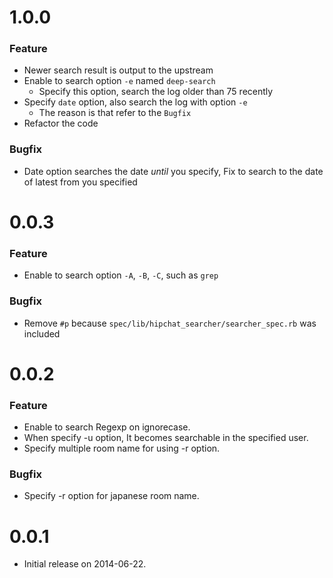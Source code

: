 # 1.0.0
### Feature
* Newer search result is output to the upstream
* Enable to search option `-e` named `deep-search`
   * Specify this option, search the log older than 75 recently
* Specify `date` option, also search the log with option `-e`
   * The reason is that refer to the `Bugfix`
* Refactor the code

### Bugfix
* Date option searches the date *until* you specify, Fix to search to the date of latest from you specified

# 0.0.3
### Feature
* Enable to search option `-A`, `-B`, `-C`, such as `grep`

### Bugfix
* Remove `#p` because `spec/lib/hipchat_searcher/searcher_spec.rb` was included

# 0.0.2
### Feature
* Enable to search Regexp on ignorecase.
* When specify -u option, It becomes searchable in the specified user.
* Specify multiple room name for using -r option.

### Bugfix
* Specify -r option for japanese room name.

# 0.0.1
* Initial release on 2014-06-22.
